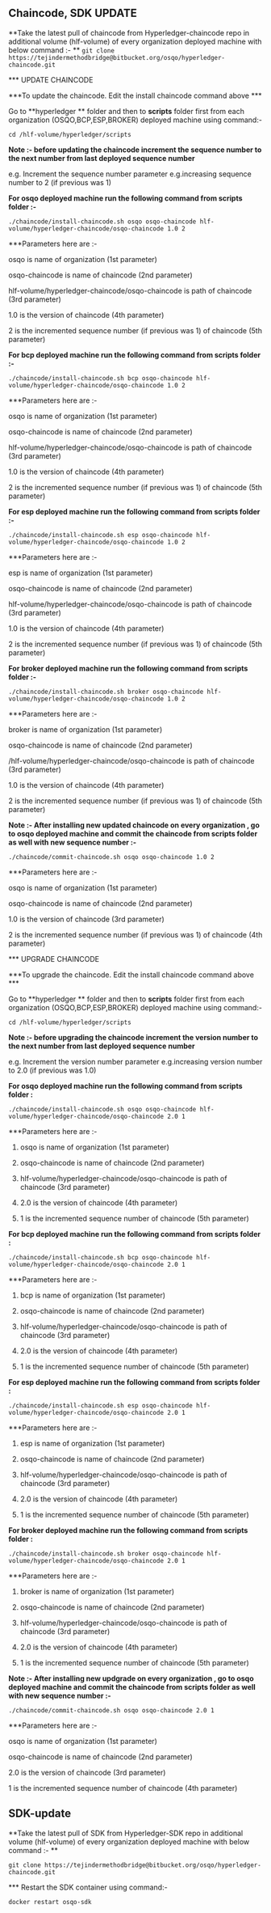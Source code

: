 ## Chaincode, SDK UPDATE

**Take the latest pull of chaincode from Hyperledger-chaincode repo in additional volume (hlf-volume) of every organization deployed machine with below command :- **
`git clone https://tejindermethodbridge@bitbucket.org/osqo/hyperledger-chaincode.git`



*** UPDATE CHAINCODE

***To update the chaincode. Edit the install chaincode command above ***

 Go to **hyperledger ** folder  and then to **scripts** folder first from each organization (OSQO,BCP,ESP,BROKER) deployed machine using command:- 
 
`cd /hlf-volume/hyperledger/scripts`

**Note :- before updating the chaincode increment the sequence number to the next number from last deployed sequence number**

e.g. Increment the sequence number parameter e.g.increasing sequence number to 2 (if previous was 1)

  

  

**For osqo deployed machine run the following command from scripts folder :-**
  

`./chaincode/install-chaincode.sh osqo osqo-chaincode hlf-volume/hyperledger-chaincode/osqo-chaincode 1.0 2`

  

  

***Parameters here are :-

  

osqo is name of organization (1st parameter)

  

osqo-chaincode is name of chaincode (2nd parameter)

  

hlf-volume/hyperledger-chaincode/osqo-chaincode is path of chaincode (3rd parameter) 

  

1.0 is the version of chaincode (4th parameter)

  

2 is the incremented sequence number (if previous was 1) of chaincode (5th parameter)




**For bcp deployed machine run the following command from scripts folder :-**
  

`./chaincode/install-chaincode.sh bcp osqo-chaincode hlf-volume/hyperledger-chaincode/osqo-chaincode 1.0 2`

  

  

***Parameters here are :-

  

osqo is name of organization (1st parameter)

  

osqo-chaincode is name of chaincode (2nd parameter)

  

hlf-volume/hyperledger-chaincode/osqo-chaincode is path of chaincode (3rd parameter) 

  

1.0 is the version of chaincode (4th parameter)

  

2 is the incremented sequence number (if previous was 1) of chaincode (5th parameter)



**For esp deployed machine run the following command from scripts folder :-**
  

`./chaincode/install-chaincode.sh esp osqo-chaincode hlf-volume/hyperledger-chaincode/osqo-chaincode 1.0 2`

  



***Parameters here are :-

  

esp is name of organization (1st parameter)

  

osqo-chaincode is name of chaincode (2nd parameter)

  

hlf-volume/hyperledger-chaincode/osqo-chaincode is path of chaincode (3rd parameter) 

  

1.0 is the version of chaincode (4th parameter)

  

2 is the incremented sequence number (if previous was 1) of chaincode (5th parameter)

  

**For broker deployed machine run the following command from scripts folder :-**
  

`./chaincode/install-chaincode.sh broker osqo-chaincode hlf-volume/hyperledger-chaincode/osqo-chaincode 1.0 2`

  

  

***Parameters here are :-

  

broker is name of organization (1st parameter)

  

osqo-chaincode is name of chaincode (2nd parameter)

  

/hlf-volume/hyperledger-chaincode/osqo-chaincode is path of chaincode (3rd parameter) 

  

1.0 is the version of chaincode (4th parameter)

  

2 is the incremented sequence number (if previous was 1) of chaincode (5th parameter)



  
**Note :- After installing new updated chaincode on every organization , go to osqo deployed machine and commit the chaincode from scripts folder as well with new sequence number :-**

`./chaincode/commit-chaincode.sh osqo osqo-chaincode 1.0 2`



***Parameters here are :-

  

osqo is name of organization (1st parameter)

  

osqo-chaincode is name of chaincode (2nd parameter)

  

1.0 is the version of chaincode (3rd parameter)

  

2 is the incremented sequence number (if previous was 1) of chaincode (4th parameter)

  



*** UPGRADE CHAINCODE

***To upgrade the chaincode. Edit the install chaincode command above ***

   Go to **hyperledger ** folder  and then to **scripts** folder first from each organization (OSQO,BCP,ESP,BROKER) deployed machine using command:- 
 
`cd /hlf-volume/hyperledger/scripts`

**Note :- before upgrading the chaincode increment the version number to the next number from last deployed sequence number**

e.g.
Increment the version number parameter e.g.increasing version number to 2.0 (if previous was 1.0)

  

**For osqo deployed machine run the following command from scripts folder :**

  

`./chaincode/install-chaincode.sh osqo osqo-chaincode hlf-volume/hyperledger-chaincode/osqo-chaincode 2.0 1`

  

***Parameters here are :-

  

1. osqo is name of organization (1st parameter)

2. osqo-chaincode is name of chaincode (2nd parameter)

3. hlf-volume/hyperledger-chaincode/osqo-chaincode is path of chaincode (3rd parameter) 

4. 2.0 is the version of chaincode (4th parameter)

5. 1 is the incremented sequence number of chaincode (5th parameter)

  


**For bcp deployed machine run the following command from scripts folder :**

  

`./chaincode/install-chaincode.sh bcp osqo-chaincode hlf-volume/hyperledger-chaincode/osqo-chaincode 2.0 1`

  

***Parameters here are :-

  

1. bcp is name of organization (1st parameter)

2. osqo-chaincode is name of chaincode (2nd parameter)

3. hlf-volume/hyperledger-chaincode/osqo-chaincode is path of chaincode (3rd parameter) 

4. 2.0 is the version of chaincode (4th parameter)

5. 1 is the incremented sequence number of chaincode (5th parameter)





**For esp deployed machine run the following command from scripts folder :**

  

`./chaincode/install-chaincode.sh esp osqo-chaincode hlf-volume/hyperledger-chaincode/osqo-chaincode 2.0 1`

  

***Parameters here are :-

  

1. esp is name of organization (1st parameter)

2. osqo-chaincode is name of chaincode (2nd parameter)

3. hlf-volume/hyperledger-chaincode/osqo-chaincode is path of chaincode (3rd parameter) 

4. 2.0 is the version of chaincode (4th parameter)

5. 1 is the incremented sequence number of chaincode (5th parameter)



**For broker deployed machine run the following command from scripts folder :**

  

`./chaincode/install-chaincode.sh broker osqo-chaincode hlf-volume/hyperledger-chaincode/osqo-chaincode 2.0 1`

  

***Parameters here are :-

  

1. broker is name of organization (1st parameter)

2. osqo-chaincode is name of chaincode (2nd parameter)

3. hlf-volume/hyperledger-chaincode/osqo-chaincode is path of chaincode (3rd parameter) 

4. 2.0 is the version of chaincode (4th parameter)

5. 1 is the incremented sequence number of chaincode (5th parameter)



  

  **Note :- After installing new updgrade  on every organization , go to osqo deployed machine and commit the chaincode from scripts folder as well with new sequence number :-**

`./chaincode/commit-chaincode.sh osqo osqo-chaincode 2.0 1`




***Parameters here are :-

  

osqo is name of organization (1st parameter)

  

osqo-chaincode is name of chaincode (2nd parameter)

  

2.0 is the version of chaincode (3rd parameter)

  

1 is the incremented sequence number of chaincode (4th parameter)



## SDK-update

**Take the latest pull of SDK from Hyperledger-SDK repo in additional volume (hlf-volume) of every organization deployed machine with below command :- **


`git clone https://tejindermethodbridge@bitbucket.org/osqo/hyperledger-chaincode.git`


*** Restart the SDK container using command:-

`docker restart osqo-sdk`